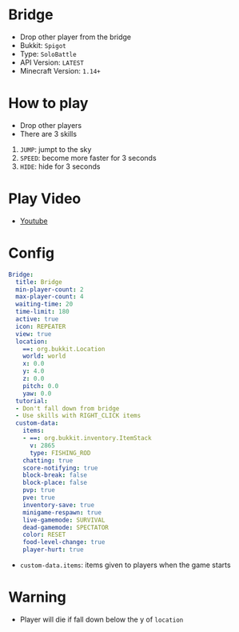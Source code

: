# Bridge
- Drop other player from the bridge
- Bukkit: `Spigot` <!--  Write bukkit, If event of minigame is only available in specific bukkit-->
- Type: `SoloBattle`
- API Version: `LATEST`
- Minecraft Version: `1.14+`

# How to play
- Drop other players
- There are 3 skills
1. `JUMP`: jumpt to the sky
2. `SPEED`: become more faster for 3 seconds
3. `HIDE`: hide for 3 seconds

# Play Video
- [Youtube](https://www.youtube.com/watch?v=_QPvGaJrpvc)

# Config
```yaml
Bridge:
  title: Bridge
  min-player-count: 2
  max-player-count: 4
  waiting-time: 20
  time-limit: 180
  active: true
  icon: REPEATER
  view: true
  location:
    ==: org.bukkit.Location
    world: world
    x: 0.0
    y: 4.0
    z: 0.0
    pitch: 0.0
    yaw: 0.0
  tutorial:
  - Don't fall down from bridge
  - Use skills with RIGHT_CLICK items
  custom-data:
    items:
    - ==: org.bukkit.inventory.ItemStack
      v: 2865
      type: FISHING_ROD
    chatting: true
    score-notifying: true
    block-break: false
    block-place: false
    pvp: true
    pve: true
    inventory-save: true
    minigame-respawn: true
    live-gamemode: SURVIVAL
    dead-gamemode: SPECTATOR
    color: RESET
    food-level-change: true
    player-hurt: true
```
- `custom-data.items`: items given to players when the game starts

# Warning
- Player will die if fall down below the y of `location`